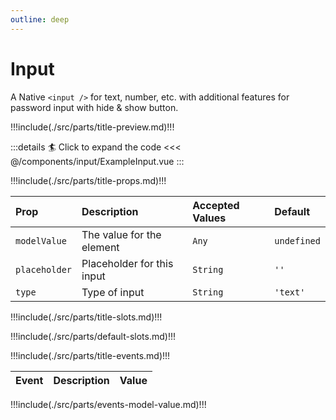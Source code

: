 ```yaml
---
outline: deep
---
```


# Input

A Native `<input />` for text, number, etc. with additional features for password input with hide & show button.

!!!include(./src/parts/title-preview.md)!!!

<script setup>
import ExampleInput from './ExampleInput.vue';
</script>

<ExampleInput />

:::details :surfer: Click to expand the code
<<< @/components/input/ExampleInput.vue
:::

!!!include(./src/parts/title-props.md)!!!

| Prop          | Description                | Accepted Values | Default     |
|:--------------|:---------------------------|:----------------|:------------|
| `modelValue`  | The value for the element  | `Any`           | `undefined` |
| `placeholder` | Placeholder for this input | `String`        | `''`        |
| `type`        | Type of input              | `String`        | `'text'`    |


!!!include(./src/parts/title-slots.md)!!!

!!!include(./src/parts/default-slots.md)!!!

!!!include(./src/parts/title-events.md)!!!

| Event   | Description             | Value     |
|:--------|:------------------------|:----------|
!!!include(./src/parts/events-model-value.md)!!!



